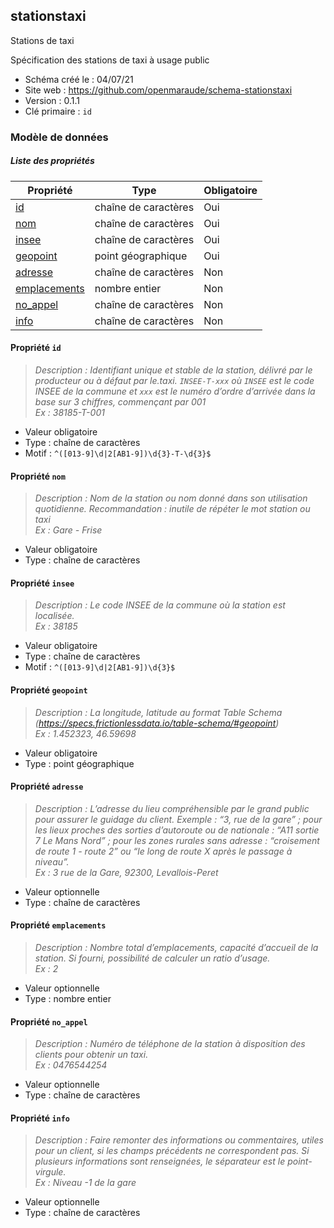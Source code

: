 <MenuSchema />

## stationstaxi

Stations de taxi

Spécification des stations de taxi à usage public

- Schéma créé le : 04/07/21
- Site web : https://github.com/openmaraude/schema-stationstaxi
- Version : 0.1.1
- Clé primaire : `id`

### Modèle de données


##### Liste des propriétés

| Propriété | Type | Obligatoire |
| -- | -- | -- |
| [id](#propriete-id) | chaîne de caractères  | Oui |
| [nom](#propriete-nom) | chaîne de caractères  | Oui |
| [insee](#propriete-insee) | chaîne de caractères  | Oui |
| [geopoint](#propriete-geopoint) | point géographique  | Oui |
| [adresse](#propriete-adresse) | chaîne de caractères  | Non |
| [emplacements](#propriete-emplacements) | nombre entier  | Non |
| [no_appel](#propriete-no-appel) | chaîne de caractères  | Non |
| [info](#propriete-info) | chaîne de caractères  | Non |

#### Propriété `id`

> *Description : Identifiant unique et stable de la station, délivré par le producteur ou à défaut par le.taxi. `INSEE-T-xxx` où `INSEE` est le code INSEE de la commune et `xxx` est le numéro d’ordre d’arrivée dans la base sur 3 chiffres, commençant par 001<br/>Ex : 38185-T-001*
- Valeur obligatoire
- Type : chaîne de caractères
- Motif : `^([013-9]\d|2[AB1-9])\d{3}-T-\d{3}$`

#### Propriété `nom`

> *Description : Nom de la station ou nom donné dans son utilisation quotidienne. Recommandation : inutile de répéter le mot station ou taxi<br/>Ex : Gare - Frise*
- Valeur obligatoire
- Type : chaîne de caractères

#### Propriété `insee`

> *Description : Le code INSEE de la commune où la station est localisée.<br/>Ex : 38185*
- Valeur obligatoire
- Type : chaîne de caractères
- Motif : `^([013-9]\d|2[AB1-9])\d{3}$`

#### Propriété `geopoint`

> *Description : La longitude, latitude au format Table Schema (https://specs.frictionlessdata.io/table-schema/#geopoint)<br/>Ex : 1.452323, 46.59698*
- Valeur obligatoire
- Type : point géographique

#### Propriété `adresse`

> *Description : L’adresse du lieu compréhensible par le grand public pour assurer le guidage du client. Exemple : “3, rue de la gare” ; pour les lieux proches des sorties d’autoroute ou de nationale : “A11 sortie 7 Le Mans Nord” ; pour les zones rurales sans adresse : “croisement de route 1 - route 2” ou “le long de route X après le passage à niveau”.<br/>Ex : 3 rue de la Gare, 92300, Levallois-Peret*
- Valeur optionnelle
- Type : chaîne de caractères

#### Propriété `emplacements`

> *Description : Nombre total d’emplacements, capacité d’accueil de la station. Si fourni, possibilité de calculer un ratio d’usage.<br/>Ex : 2*
- Valeur optionnelle
- Type : nombre entier

#### Propriété `no_appel`

> *Description : Numéro de téléphone de la station à disposition des clients pour obtenir un taxi.<br/>Ex : 0476544254*
- Valeur optionnelle
- Type : chaîne de caractères

#### Propriété `info`

> *Description : Faire remonter des informations ou commentaires, utiles pour un client, si les champs précédents ne correspondent pas. Si plusieurs informations sont renseignées, le séparateur est le point-virgule.<br/>Ex : Niveau -1 de la gare*
- Valeur optionnelle
- Type : chaîne de caractères
